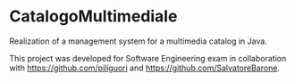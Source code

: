 # CatalogoMultimediale
Realization of a management system for a multimedia catalog in Java.

This project was developed for Software Engineering exam in collaboration with https://github.com/piliguori and https://github.com/SalvatoreBarone.
